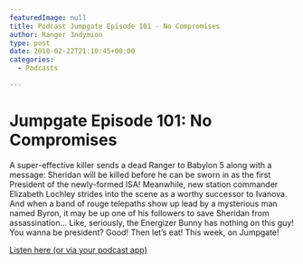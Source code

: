 ```yaml
---
featuredImage: null
title: Podcast Jumpgate Episode 101 - No Compromises
author: Ranger 3ndymion
type: post
date: 2018-02-22T21:10:45+00:00
categories:
  - Podcasts

---
```

# Jumpgate Episode 101: No Compromises

A super-effective killer sends a dead Ranger to Babylon 5 along with a message: Sheridan will be killed before he can be sworn in as the first President of the newly-formed ISA! Meanwhile, new station commander Elizabeth Lochley strides into the scene as a worthy successor to Ivanova. And when a band of rouge telepaths show up lead by a mysterious man named Byron, it may be up one of his followers to save Sheridan from assassination… Like, seriously, the Energizer Bunny has nothing on this guy! You wanna be president? Good! Then let’s eat! This week, on Jumpgate!

[Listen here (or via your podcast app)](https://jumpgateblog.wordpress.com "Jumpgate Episode 101: No Compromises")

